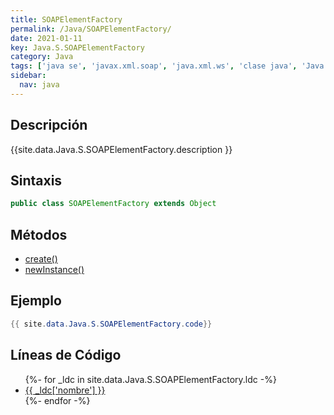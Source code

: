 ```yaml
---
title: SOAPElementFactory
permalink: /Java/SOAPElementFactory/
date: 2021-01-11
key: Java.S.SOAPElementFactory
category: Java
tags: ['java se', 'javax.xml.soap', 'java.xml.ws', 'clase java', 'Java 1.6']
sidebar: 
  nav: java
---
```


## Descripción
{{site.data.Java.S.SOAPElementFactory.description }}

## Sintaxis
~~~java
public class SOAPElementFactory extends Object
~~~

## Métodos
* [create()](/Java/SOAPElementFactory/create)
* [newInstance()](/Java/SOAPElementFactory/newInstance)

## Ejemplo
~~~java
{{ site.data.Java.S.SOAPElementFactory.code}}
~~~

## Líneas de Código
<ul>
{%- for _ldc in site.data.Java.S.SOAPElementFactory.ldc -%}
   <li>
       <a href="{{_ldc['url'] }}">{{ _ldc['nombre'] }}</a>
   </li>
{%- endfor -%}
</ul>
